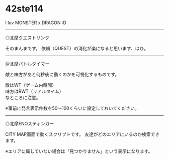 # 42ste114

I luv MONSTER x DRAGON :D

---
◎北摩クエストリンク

そのまんまです。
依頼（QUEST）の消化が楽になると思います、はひ。

---
＠北摩バトルタイマー

敵と味方があと何秒後に動くのかを可視化するものです。

敵はWT（ゲーム内時間）  
味方はRWT（リアルタイム）  
なところに注意。

※事前に発言表示件数を50～100くらいに設定しておいてください。

---
◎北摩ENOスティンガー

CITY MAP画面で動くスクリプトです。
友達がどのエリアにいるのか検索できます。

※エリアに属していない場合は「見つかりません」という表示になります。
